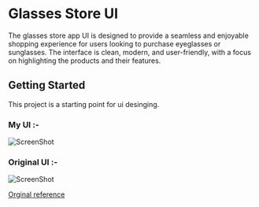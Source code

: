 # Glasses Store UI

The glasses store app UI is designed to provide a seamless and enjoyable shopping experience for users looking to purchase eyeglasses or sunglasses. The interface is clean, modern, and user-friendly, with a focus on highlighting the products and their features.

## Getting Started

This project is a starting point for ui desinging.

### My UI :-

![ScreenShot](https://user-images.githubusercontent.com/57557822/245294877-12ae916b-e72a-46da-a2fd-eb0d4d1d470a.jpg)

### Original UI :-

![ScreenShot](https://user-images.githubusercontent.com/57557822/245298024-ff876fb9-a8ba-46b4-b3fe-632673984604.png)

[Orginal reference](https://dribbble.com/shots/11186267-Sunglasses-Online-Shop-App-Design-Concept "Sunglasses")

<!-- A few resources to get you started if this is your first Flutter project:

- [Lab: Write your first Flutter app](https://docs.flutter.dev/get-started/codelab)
- [Cookbook: Useful Flutter samples](https://docs.flutter.dev/cookbook)

For help getting started with Flutter development, view the
[online documentation](https://docs.flutter.dev/), which offers tutorials,
samples, guidance on mobile development, and a full API reference. -->
